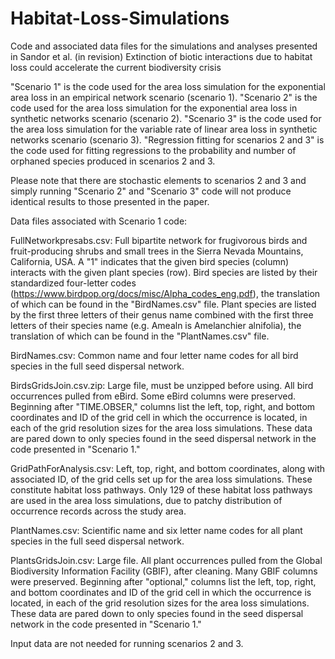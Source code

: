# Habitat-Loss-Simulations

Code and associated data files for the simulations and analyses presented in Sandor et al. (in revision) Extinction of biotic interactions due to habitat loss could accelerate the current biodiversity crisis

"Scenario 1" is the code used for the area loss simulation for the exponential area loss in an empirical network scenario (scenario 1).
"Scenario 2" is the code used for the area loss simulation for the exponential area loss in synthetic networks scenario (scenario 2).
"Scenario 3" is the code used for the area loss simulation for the variable rate of linear area loss in synthetic networks scenario (scenario 3).
"Regression fitting for scenarios 2 and 3" is the code used for fitting regressions to the probability and number of orphaned species produced in scenarios 2 and 3.

Please note that there are stochastic elements to scenarios 2 and 3 and simply running "Scenario 2" and "Scenario 3" code will not produce identical results to those presented in the paper.


Data files associated with Scenario 1 code:

FullNetworkpresabs.csv: Full bipartite network for frugivorous birds and fruit-producing shrubs and small trees in the Sierra Nevada Mountains, California, USA. A "1" indicates that the given bird species (column) interacts with the given plant species (row). Bird species are listed by their standardized four-letter codes (https://www.birdpop.org/docs/misc/Alpha_codes_eng.pdf), the translation of which can be found in the "BirdNames.csv" file. Plant species are listed by the first three letters of their genus name combined with the first three letters of their species name (e.g. Amealn is Amelanchier alnifolia), the translation of which can be found in the "PlantNames.csv" file. 

BirdNames.csv: Common name and four letter name codes for all bird species in the full seed dispersal network.

BirdsGridsJoin.csv.zip: Large file, must be unzipped before using. All bird occurrences pulled from eBird. Some eBird columns were preserved. Beginning after "TIME.OBSER," columns list the left, top, right, and bottom coordinates and ID of the grid cell in which the occurrence is located, in each of the grid resolution sizes for the area loss simulations. These data are pared down to only species found in the seed dispersal network in the code presented in "Scenario 1." 

GridPathForAnalysis.csv: Left, top, right, and bottom coordinates, along with associated ID, of the grid cells set up for the area loss simulations. These constitute habitat loss pathways. Only 129 of these habitat loss pathways are used in the area loss simulations, due to patchy distribution of occurrence records across the study area.

PlantNames.csv: Scientific name and six letter name codes for all plant species in the full seed dispersal network.

PlantsGridsJoin.csv: Large file. All plant occurrences pulled from the Global Biodiversity Information Facility (GBIF), after cleaning. Many GBIF columns were preserved. Beginning after "optional," columns list the left, top, right, and bottom coordinates and ID of the grid cell in which the occurrence is located, in each of the grid resolution sizes for the area loss simulations. These data are pared down to only species found in the seed dispersal network in the code presented in "Scenario 1." 


Input data are not needed for running scenarios 2 and 3.
